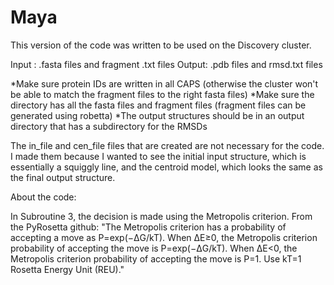# Maya

This version of the code was written to be used on the Discovery cluster.

Input : .fasta files and fragment .txt files
Output: .pdb files and rmsd.txt files

*Make sure protein IDs are written in all CAPS (otherwise the cluster won't be able to match the fragment files to the right fasta files)
*Make sure the directory has all the fasta files and fragment files (fragment files can be generated using robetta)
*The output structures should be in an output directory that has a subdirectory for the RMSDs



The in_file and cen_file files that are created are not necessary for the code. I made them because I wanted to see the initial input structure, which is essentially a squiggly line, and the centroid model, which looks the same as the final output structure. 



About the code:

In Subroutine 3, the decision is made using the Metropolis criterion. From the PyRosetta github: 
  "The Metropolis criterion has a probability of accepting a move as P=exp(−ΔG/kT). When ΔE≥0, the Metropolis criterion probability of accepting the move is P=exp(−ΔG/kT). When ΔE<0, the Metropolis criterion probability of accepting the move is P=1. Use kT=1 Rosetta Energy Unit (REU)."

